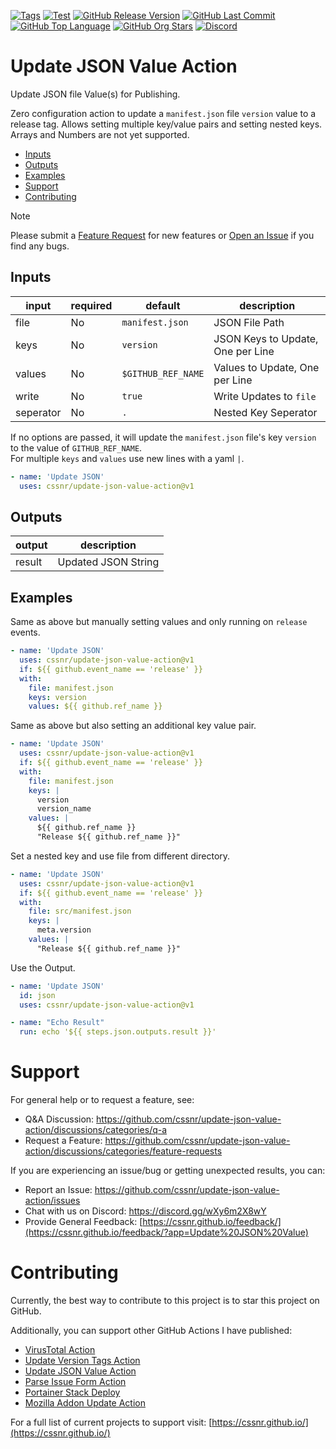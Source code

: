 [![Tags](https://img.shields.io/github/actions/workflow/status/cssnr/update-json-value-action/tags.yaml?logo=github&logoColor=white&label=tags)](https://github.com/cssnr/update-json-value-action/actions/workflows/tags.yaml)
[![Test](https://img.shields.io/github/actions/workflow/status/cssnr/update-json-value-action/test.yaml?logo=github&logoColor=white&label=test)](https://github.com/cssnr/update-json-value-action/actions/workflows/test.yaml)
[![GitHub Release Version](https://img.shields.io/github/v/release/cssnr/update-json-value-action?logo=github)](https://github.com/cssnr/update-json-value-action/releases/latest)
[![GitHub Last Commit](https://img.shields.io/github/last-commit/cssnr/update-json-value-action?logo=github&logoColor=white&label=updated)](https://github.com/cssnr/update-json-value-action/graphs/commit-activity)
[![GitHub Top Language](https://img.shields.io/github/languages/top/cssnr/update-json-value-action?logo=htmx&logoColor=white)](https://github.com/cssnr/update-json-value-action)
[![GitHub Org Stars](https://img.shields.io/github/stars/cssnr?style=flat&logo=github&logoColor=white)](https://cssnr.github.io/)
[![Discord](https://img.shields.io/discord/899171661457293343?logo=discord&logoColor=white&label=discord&color=7289da)](https://discord.gg/wXy6m2X8wY)

# Update JSON Value Action

Update JSON file Value(s) for Publishing.

Zero configuration action to update a `manifest.json` file `version` value to a release tag.
Allows setting multiple key/value pairs and setting nested keys. Arrays and Numbers are not yet supported.

* [Inputs](#Inputs)
* [Outputs](#Outputs)
* [Examples](#Examples)
* [Support](#Support)
* [Contributing](#Contributing)

> [!NOTE]  
> Please submit a
> [Feature Request](https://github.com/cssnr/update-json-value-action/discussions/categories/feature-requests)
> for new features or [Open an Issue](https://github.com/cssnr/update-json-value-action/issues) if you find any bugs.

## Inputs

| input     | required | default            | description                       |
|-----------|----------|--------------------|-----------------------------------|
| file      | No       | `manifest.json`    | JSON File Path                    |
| keys      | No       | `version`          | JSON Keys to Update, One per Line |
| values    | No       | `$GITHUB_REF_NAME` | Values to Update, One per Line    |
| write     | No       | `true`             | Write Updates to `file`           |
| seperator | No       | `.`                | Nested Key Seperator              |

If no options are passed, it will update the `manifest.json` file's key `version` to the value of `GITHUB_REF_NAME`.  
For multiple `keys` and `values` use new lines with a yaml `|`.

```yaml
- name: 'Update JSON'
  uses: cssnr/update-json-value-action@v1
```

## Outputs

| output | description         |
|--------|---------------------|
| result | Updated JSON String |

## Examples

Same as above but manually setting values and only running on `release` events.

```yaml
- name: 'Update JSON'
  uses: cssnr/update-json-value-action@v1
  if: ${{ github.event_name == 'release' }}
  with:
    file: manifest.json
    keys: version
    values: ${{ github.ref_name }}
```

Same as above but also setting an additional key value pair.

```yaml
- name: 'Update JSON'
  uses: cssnr/update-json-value-action@v1
  if: ${{ github.event_name == 'release' }}
  with:
    file: manifest.json
    keys: |
      version
      version_name
    values: |
      ${{ github.ref_name }}
      "Release ${{ github.ref_name }}"
```

Set a nested key and use file from different directory.

```yaml
- name: 'Update JSON'
  uses: cssnr/update-json-value-action@v1
  if: ${{ github.event_name == 'release' }}
  with:
    file: src/manifest.json
    keys: |
      meta.version
    values: |
      "Release ${{ github.ref_name }}"
```

Use the Output.

```yaml
- name: 'Update JSON'
  id: json
  uses: cssnr/update-json-value-action@v1

- name: "Echo Result"
  run: echo '${{ steps.json.outputs.result }}'
```

# Support

For general help or to request a feature, see:

- Q&A Discussion: https://github.com/cssnr/update-json-value-action/discussions/categories/q-a
- Request a Feature: https://github.com/cssnr/update-json-value-action/discussions/categories/feature-requests

If you are experiencing an issue/bug or getting unexpected results, you can:

- Report an Issue: https://github.com/cssnr/update-json-value-action/issues
- Chat with us on Discord: https://discord.gg/wXy6m2X8wY
- Provide General
  Feedback: [https://cssnr.github.io/feedback/](https://cssnr.github.io/feedback/?app=Update%20JSON%20Value)

# Contributing

Currently, the best way to contribute to this project is to star this project on GitHub.

Additionally, you can support other GitHub Actions I have published:

- [VirusTotal Action](https://github.com/cssnr/virustotal-action)
- [Update Version Tags Action](https://github.com/cssnr/update-version-tags-action)
- [Update JSON Value Action](https://github.com/cssnr/update-json-value-action)
- [Parse Issue Form Action](https://github.com/cssnr/parse-issue-form-action)
- [Portainer Stack Deploy](https://github.com/cssnr/portainer-stack-deploy-action)
- [Mozilla Addon Update Action](https://github.com/cssnr/mozilla-addon-update-action)

For a full list of current projects to support visit: [https://cssnr.github.io/](https://cssnr.github.io/)
